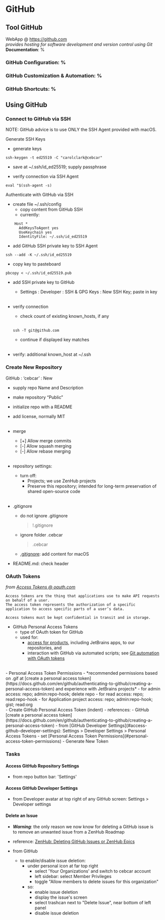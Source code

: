 # GitHub
## Tool GitHub
WebApp @ https://github.com<br/>
*provides hosting for software development and version control using Git*<br/>
**Documentation**: %
### GitHub **Configuration**: %
### GitHub **Customization &amp; Automation**: %
### GitHub **Shortcuts**: %

## Using GitHub

### Connect to GitHub via SSH
NOTE: GitHub advice is to use ONLY the SSH Agent provided with macOS.

Generate SSH Keys
- generate keys
```shell
ssh-keygen -t ed25519 -C "carolclark@cebcar"
```
- save at ~/.ssh/id_ed25519; supply passphrase

- verify connection via SSH Agent
```shell
eval "$(ssh-agent -s)
```

Authenticate with GitHub via SSH
- create file ~/.ssh/config
  - copy content from GitHub SSH
  - currently:<br>
```plaintext
    Host *
      AddKeysToAgent yes
      UseKeychain yes
      IdentityFile: ~/.ssh/id_ed25519
```
- add GitHub SSH private key to SSH Agent
```
ssh --add -K ~/.ssh/id_ed25519
```
- copy key to pasteboard
```
pbcopy < ~/.ssh/id_ed25519.pub
```
- add SSH private key to GitHub

  - Settings : Developer : SSH &amp; GPG Keys : New SSH Key; paste in key<br><br>

- verify connection
  - check count of existing known_hosts, if any<br><br>
  ```
  ssh -T git@github.com
  ```
  - continue if displayed key matches<br><br>
- verify: additional known_host at ~/.ssh

### Create New Repository
GitHub : ‘cebcar’ : New
- supply repo Name and Description
- make repository “Public”
- initialize repo with a README
- add license, normally MIT <br><br>

- merge
  - [+] Allow merge commits
  - [-] Allow squash merging
  - [-] Allow rebase merging <br><br>

- repository settings:
  - turn off:
    - Projects; we use ZenHub projects
    - Preserve this repository; intended for long-term preservation of shared open-source code <br><br>

- .gitignore
  - do not ignore .gitignore
    >!.gitignore
  - ignore folder .cebcar
    > .cebcar
  - [.gitignore](https://cebcar.w3spaces.com/TechDocs/tools/Git.md#gitignore): add content for macOS

- README.md: check header

### OAuth Tokens
*from [Access Tokens @ oauth.com](https://www.oauth.com/oauth2-servers/access-tokens/)*
``` text
Access tokens are the thing that applications use to make API requests on behalf of a user.
The access token represents the authorization of a specific application to access specific parts of a user’s data.

Access tokens must be kept confidential in transit and in storage.
```

- GitHub Personal Access Tokens
  - type of OAuth token for GitHub
  - used for:
    - [access for products](https://docs.github.com/en/developers/apps/about-apps#about-oauth-apps), including JetBrains apps, to our repositories, and
    - interaction with GitHub via automated scripts; see [Git automation with OAuth tokens](https://docs.github.com/en/github/extending-github/git-automation-with-oauth-tokens)
<br>
  - Personal Access Token Permissions
    - *recommended permissions based on .gif at [create a personal access token](https://docs.github.com/en/github/authenticating-to-github/creating-a-personal-access-token) and experience with JetBrains projects*
      - for admin access: repo; admin:repo-hook; delete repo
      - for read access: repo; read:repo-hook
      - for Application project access: repo; admin:repo-hook; gist; read:org
<br>
  -  Create GitHub Personal Access Token (indent)
    - references:
      - GitHub [create a personal access token](https://docs.github.com/en/github/authenticating-to-github/creating-a-personal-access-token)
      - from [GitHub Developer Settings](#access-github-developer-settings): Settings > Developer Settings > Personal Access Tokens
    - set [Personal Access Token Permissions](#personal-access-token-permissions)
    - Generate New Token

### Tasks
#### Access GitHub Repository Settings
- from repo button bar: 'Settings'

#### Access GitHub Developer Settings
- from Developer avatar at top right of any GitHub screen: Settings > Developer settings

#### Delete an Issue
  - ***Warning***: the only reason we now know for deleting a GitHub issue is<br/>
  to remove an unwanted issue from a ZenHub Roadmap

- reference: [ZenHub: Deleting GitHub Issues or ZenHub Epics](https://help.zenhub.com/support/solutions/articles/43000480335-deleting-github-issues-or-zenhub-epics)

- from GitHub
  - to enable/disable issue deletion:
    - under personal icon at far top right
      - select 'Your Organizations' and switch to cebcar account
      - left sidebar: select Member Privileges
      - toggle "Allow members to delete issues for this organization"
    - so:
      - enable issue deletion
      - display the issue's screen
      - select trashcan next to "Delete Issue", near bottom of left panel
      - disable issue deletion
